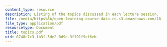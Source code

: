 ```yaml
---
content_type: resource
description: Listing of the topics discussed in each lecture session.
file: /media/https%3A/open-learning-course-data-rc.s3.amazonaws.com/18-098-street-fighting-mathematics-january-iap-2008/0748c7c3fb3f5de20d9e3f191f9cf6eb_topics.pdf
file_type: application/pdf
resourcetype: Document
title: topics.pdf
uid: 0748c7c3-fb3f-5de2-0d9e-3f191f9cf6eb
---
```

